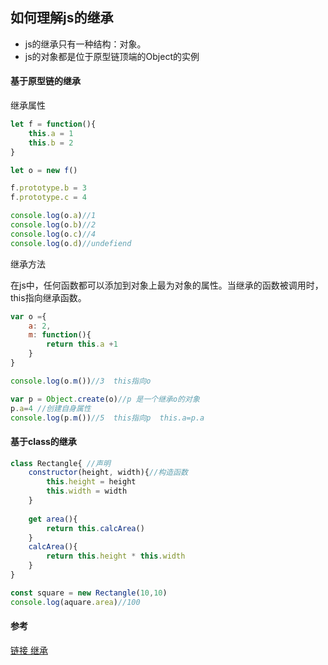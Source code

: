 ## 如何理解js的继承

- js的继承只有一种结构：对象。
- js的对象都是位于原型链顶端的Object的实例



#### 基于原型链的继承

继承属性

```js
let f = function(){
	this.a = 1
    this.b = 2
}

let o = new f()

f.prototype.b = 3
f.prototype.c = 4

console.log(o.a)//1
console.log(o.b)//2
console.log(o.c)//4
console.log(o.d)//undefiend
```

继承方法

在js中，任何函数都可以添加到对象上最为对象的属性。当继承的函数被调用时，this指向继承函数。

```js
var o ={
    a: 2,
    m: function(){
		return this.a +1
	}
}

console.log(o.m())//3  this指向o

var p = Object.create(o)//p 是一个继承o的对象
p.a=4 //创建自身属性
console.log(p.m())//5  this指向p  this.a=p.a
```



#### 基于class的继承

```js
class Rectangle{ //声明
    constructor(height, width){//构造函数
        this.height = height
        this.width = width
    }
    
    get area(){
        return this.calcArea()
    }
    calcArea(){
        return this.height * this.width
    }
}

const square = new Rectangle(10,10)
console.log(aquare.area)//100
```



#### 参考

[链接 继承](https://developer.mozilla.org/zh-CN/docs/Web/JavaScript/Inheritance_and_the_prototype_chain)